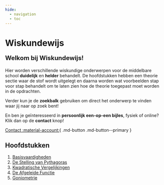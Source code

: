 ```yaml
---
hide:
  - navigation
  - toc
---
```


# Wiskundewijs

**<p style="text-align: left;font-size:20px;">Welkom bij Wiskundewijs!</p>**

Hier worden verschillende wiskundige onderwerpen voor de middelbare school **duidelijk** en **helder** behandelt. De hoofdstukken hebben een theorie sectie waar de stof wordt uitgelegt en daarna worden wat voorbeelden stap voor stap behandelt om te laten zien hoe de theorie toegepast moet worden in de opdrachten. 

Verder kun je de **zoekbalk** gebruiken om direct het onderwerp te vinden waar jij naar op zoek bent!

En ben je geïnteresseerd in **persoonlijk een-op-een bijles**, fysiek of online? Klik dan op de **contact** knop!

[Contact :material-account:](contact.md){ .md-button .md-button--primary }

## Hoofdstukken
1. [Basisvaardigheden](basisvaardigheden.md)
2. [De Stelling van Pythagoras](pythagoras.md)
3. [Kwadratische Vergelijkingen](kwadratische_vergelijkingen.md)
4. [De Afgeleide Functie](afgeleide.md)
5. [Goniometrie](goniometrie.md)
